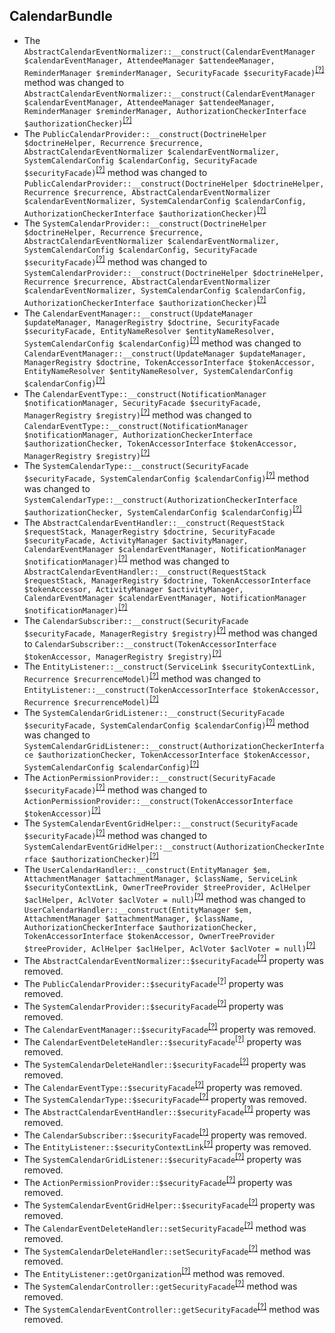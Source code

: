 CalendarBundle
--------------
* The `AbstractCalendarEventNormalizer::__construct(CalendarEventManager $calendarEventManager, AttendeeManager $attendeeManager, ReminderManager $reminderManager, SecurityFacade $securityFacade)`<sup>[[?]](https://github.com/oroinc/OroCalendarBundle/tree/2.2.0/Provider/AbstractCalendarEventNormalizer.php#L58 "Oro\Bundle\CalendarBundle\Provider\AbstractCalendarEventNormalizer")</sup> method was changed to `AbstractCalendarEventNormalizer::__construct(CalendarEventManager $calendarEventManager, AttendeeManager $attendeeManager, ReminderManager $reminderManager, AuthorizationCheckerInterface $authorizationChecker)`<sup>[[?]](https://github.com/oroinc/OroCalendarBundle/tree/2.3.0/Provider/AbstractCalendarEventNormalizer.php#L59 "Oro\Bundle\CalendarBundle\Provider\AbstractCalendarEventNormalizer")</sup>
* The `PublicCalendarProvider::__construct(DoctrineHelper $doctrineHelper, Recurrence $recurrence, AbstractCalendarEventNormalizer $calendarEventNormalizer, SystemCalendarConfig $calendarConfig, SecurityFacade $securityFacade)`<sup>[[?]](https://github.com/oroinc/OroCalendarBundle/tree/2.2.0/Provider/PublicCalendarProvider.php#L33 "Oro\Bundle\CalendarBundle\Provider\PublicCalendarProvider")</sup> method was changed to `PublicCalendarProvider::__construct(DoctrineHelper $doctrineHelper, Recurrence $recurrence, AbstractCalendarEventNormalizer $calendarEventNormalizer, SystemCalendarConfig $calendarConfig, AuthorizationCheckerInterface $authorizationChecker)`<sup>[[?]](https://github.com/oroinc/OroCalendarBundle/tree/2.3.0/Provider/PublicCalendarProvider.php#L34 "Oro\Bundle\CalendarBundle\Provider\PublicCalendarProvider")</sup>
* The `SystemCalendarProvider::__construct(DoctrineHelper $doctrineHelper, Recurrence $recurrence, AbstractCalendarEventNormalizer $calendarEventNormalizer, SystemCalendarConfig $calendarConfig, SecurityFacade $securityFacade)`<sup>[[?]](https://github.com/oroinc/OroCalendarBundle/tree/2.2.0/Provider/SystemCalendarProvider.php#L33 "Oro\Bundle\CalendarBundle\Provider\SystemCalendarProvider")</sup> method was changed to `SystemCalendarProvider::__construct(DoctrineHelper $doctrineHelper, Recurrence $recurrence, AbstractCalendarEventNormalizer $calendarEventNormalizer, SystemCalendarConfig $calendarConfig, AuthorizationCheckerInterface $authorizationChecker)`<sup>[[?]](https://github.com/oroinc/OroCalendarBundle/tree/2.3.0/Provider/SystemCalendarProvider.php#L34 "Oro\Bundle\CalendarBundle\Provider\SystemCalendarProvider")</sup>
* The `CalendarEventManager::__construct(UpdateManager $updateManager, ManagerRegistry $doctrine, SecurityFacade $securityFacade, EntityNameResolver $entityNameResolver, SystemCalendarConfig $calendarConfig)`<sup>[[?]](https://github.com/oroinc/OroCalendarBundle/tree/2.2.0/Manager/CalendarEventManager.php#L47 "Oro\Bundle\CalendarBundle\Manager\CalendarEventManager")</sup> method was changed to `CalendarEventManager::__construct(UpdateManager $updateManager, ManagerRegistry $doctrine, TokenAccessorInterface $tokenAccessor, EntityNameResolver $entityNameResolver, SystemCalendarConfig $calendarConfig)`<sup>[[?]](https://github.com/oroinc/OroCalendarBundle/tree/2.3.0/Manager/CalendarEventManager.php#L47 "Oro\Bundle\CalendarBundle\Manager\CalendarEventManager")</sup>
* The `CalendarEventType::__construct(NotificationManager $notificationManager, SecurityFacade $securityFacade, ManagerRegistry $registry)`<sup>[[?]](https://github.com/oroinc/OroCalendarBundle/tree/2.2.0/Form/Type/CalendarEventType.php#L43 "Oro\Bundle\CalendarBundle\Form\Type\CalendarEventType")</sup> method was changed to `CalendarEventType::__construct(NotificationManager $notificationManager, AuthorizationCheckerInterface $authorizationChecker, TokenAccessorInterface $tokenAccessor, ManagerRegistry $registry)`<sup>[[?]](https://github.com/oroinc/OroCalendarBundle/tree/2.3.0/Form/Type/CalendarEventType.php#L42 "Oro\Bundle\CalendarBundle\Form\Type\CalendarEventType")</sup>
* The `SystemCalendarType::__construct(SecurityFacade $securityFacade, SystemCalendarConfig $calendarConfig)`<sup>[[?]](https://github.com/oroinc/OroCalendarBundle/tree/2.2.0/Form/Type/SystemCalendarType.php#L27 "Oro\Bundle\CalendarBundle\Form\Type\SystemCalendarType")</sup> method was changed to `SystemCalendarType::__construct(AuthorizationCheckerInterface $authorizationChecker, SystemCalendarConfig $calendarConfig)`<sup>[[?]](https://github.com/oroinc/OroCalendarBundle/tree/2.3.0/Form/Type/SystemCalendarType.php#L27 "Oro\Bundle\CalendarBundle\Form\Type\SystemCalendarType")</sup>
* The `AbstractCalendarEventHandler::__construct(RequestStack $requestStack, ManagerRegistry $doctrine, SecurityFacade $securityFacade, ActivityManager $activityManager, CalendarEventManager $calendarEventManager, NotificationManager $notificationManager)`<sup>[[?]](https://github.com/oroinc/OroCalendarBundle/tree/2.2.0/Form/Handler/AbstractCalendarEventHandler.php#L46 "Oro\Bundle\CalendarBundle\Form\Handler\AbstractCalendarEventHandler")</sup> method was changed to `AbstractCalendarEventHandler::__construct(RequestStack $requestStack, ManagerRegistry $doctrine, TokenAccessorInterface $tokenAccessor, ActivityManager $activityManager, CalendarEventManager $calendarEventManager, NotificationManager $notificationManager)`<sup>[[?]](https://github.com/oroinc/OroCalendarBundle/tree/2.3.0/Form/Handler/AbstractCalendarEventHandler.php#L46 "Oro\Bundle\CalendarBundle\Form\Handler\AbstractCalendarEventHandler")</sup>
* The `CalendarSubscriber::__construct(SecurityFacade $securityFacade, ManagerRegistry $registry)`<sup>[[?]](https://github.com/oroinc/OroCalendarBundle/tree/2.2.0/Form/EventListener/CalendarSubscriber.php#L27 "Oro\Bundle\CalendarBundle\Form\EventListener\CalendarSubscriber")</sup> method was changed to `CalendarSubscriber::__construct(TokenAccessorInterface $tokenAccessor, ManagerRegistry $registry)`<sup>[[?]](https://github.com/oroinc/OroCalendarBundle/tree/2.3.0/Form/EventListener/CalendarSubscriber.php#L27 "Oro\Bundle\CalendarBundle\Form\EventListener\CalendarSubscriber")</sup>
* The `EntityListener::__construct(ServiceLink $securityContextLink, Recurrence $recurrenceModel)`<sup>[[?]](https://github.com/oroinc/OroCalendarBundle/tree/2.2.0/EventListener/EntityListener.php#L45 "Oro\Bundle\CalendarBundle\EventListener\EntityListener")</sup> method was changed to `EntityListener::__construct(TokenAccessorInterface $tokenAccessor, Recurrence $recurrenceModel)`<sup>[[?]](https://github.com/oroinc/OroCalendarBundle/tree/2.3.0/EventListener/EntityListener.php#L42 "Oro\Bundle\CalendarBundle\EventListener\EntityListener")</sup>
* The `SystemCalendarGridListener::__construct(SecurityFacade $securityFacade, SystemCalendarConfig $calendarConfig)`<sup>[[?]](https://github.com/oroinc/OroCalendarBundle/tree/2.2.0/EventListener/Datagrid/SystemCalendarGridListener.php#L25 "Oro\Bundle\CalendarBundle\EventListener\Datagrid\SystemCalendarGridListener")</sup> method was changed to `SystemCalendarGridListener::__construct(AuthorizationCheckerInterface $authorizationChecker, TokenAccessorInterface $tokenAccessor, SystemCalendarConfig $calendarConfig)`<sup>[[?]](https://github.com/oroinc/OroCalendarBundle/tree/2.3.0/EventListener/Datagrid/SystemCalendarGridListener.php#L31 "Oro\Bundle\CalendarBundle\EventListener\Datagrid\SystemCalendarGridListener")</sup>
* The `ActionPermissionProvider::__construct(SecurityFacade $securityFacade)`<sup>[[?]](https://github.com/oroinc/OroCalendarBundle/tree/2.2.0/Datagrid/ActionPermissionProvider.php#L18 "Oro\Bundle\CalendarBundle\Datagrid\ActionPermissionProvider")</sup> method was changed to `ActionPermissionProvider::__construct(TokenAccessorInterface $tokenAccessor)`<sup>[[?]](https://github.com/oroinc/OroCalendarBundle/tree/2.3.0/Datagrid/ActionPermissionProvider.php#L18 "Oro\Bundle\CalendarBundle\Datagrid\ActionPermissionProvider")</sup>
* The `SystemCalendarEventGridHelper::__construct(SecurityFacade $securityFacade)`<sup>[[?]](https://github.com/oroinc/OroCalendarBundle/tree/2.2.0/Datagrid/SystemCalendarEventGridHelper.php#L16 "Oro\Bundle\CalendarBundle\Datagrid\SystemCalendarEventGridHelper")</sup> method was changed to `SystemCalendarEventGridHelper::__construct(AuthorizationCheckerInterface $authorizationChecker)`<sup>[[?]](https://github.com/oroinc/OroCalendarBundle/tree/2.3.0/Datagrid/SystemCalendarEventGridHelper.php#L17 "Oro\Bundle\CalendarBundle\Datagrid\SystemCalendarEventGridHelper")</sup>
* The `UserCalendarHandler::__construct(EntityManager $em, AttachmentManager $attachmentManager, $className, ServiceLink $securityContextLink, OwnerTreeProvider $treeProvider, AclHelper $aclHelper, AclVoter $aclVoter = null)`<sup>[[?]](https://github.com/oroinc/OroCalendarBundle/tree/2.2.0/Autocomplete/UserCalendarHandler.php#L31 "Oro\Bundle\CalendarBundle\Autocomplete\UserCalendarHandler")</sup> method was changed to `UserCalendarHandler::__construct(EntityManager $em, AttachmentManager $attachmentManager, $className, AuthorizationCheckerInterface $authorizationChecker, TokenAccessorInterface $tokenAccessor, OwnerTreeProvider $treeProvider, AclHelper $aclHelper, AclVoter $aclVoter = null)`<sup>[[?]](https://github.com/oroinc/OroCalendarBundle/tree/2.3.0/Autocomplete/UserCalendarHandler.php#L34 "Oro\Bundle\CalendarBundle\Autocomplete\UserCalendarHandler")</sup>
* The `AbstractCalendarEventNormalizer::$securityFacade`<sup>[[?]](https://github.com/oroinc/OroCalendarBundle/tree/2.2.0/Provider/AbstractCalendarEventNormalizer.php#L35 "Oro\Bundle\CalendarBundle\Provider\AbstractCalendarEventNormalizer::$securityFacade")</sup> property was removed.
* The `PublicCalendarProvider::$securityFacade`<sup>[[?]](https://github.com/oroinc/OroCalendarBundle/tree/2.2.0/Provider/PublicCalendarProvider.php#L24 "Oro\Bundle\CalendarBundle\Provider\PublicCalendarProvider::$securityFacade")</sup> property was removed.
* The `SystemCalendarProvider::$securityFacade`<sup>[[?]](https://github.com/oroinc/OroCalendarBundle/tree/2.2.0/Provider/SystemCalendarProvider.php#L24 "Oro\Bundle\CalendarBundle\Provider\SystemCalendarProvider::$securityFacade")</sup> property was removed.
* The `CalendarEventManager::$securityFacade`<sup>[[?]](https://github.com/oroinc/OroCalendarBundle/tree/2.2.0/Manager/CalendarEventManager.php#L32 "Oro\Bundle\CalendarBundle\Manager\CalendarEventManager::$securityFacade")</sup> property was removed.
* The `CalendarEventDeleteHandler::$securityFacade`<sup>[[?]](https://github.com/oroinc/OroCalendarBundle/tree/2.2.0/Handler/CalendarEventDeleteHandler.php#L29 "Oro\Bundle\CalendarBundle\Handler\CalendarEventDeleteHandler::$securityFacade")</sup> property was removed.
* The `SystemCalendarDeleteHandler::$securityFacade`<sup>[[?]](https://github.com/oroinc/OroCalendarBundle/tree/2.2.0/Handler/SystemCalendarDeleteHandler.php#L18 "Oro\Bundle\CalendarBundle\Handler\SystemCalendarDeleteHandler::$securityFacade")</sup> property was removed.
* The `CalendarEventType::$securityFacade`<sup>[[?]](https://github.com/oroinc/OroCalendarBundle/tree/2.2.0/Form/Type/CalendarEventType.php#L31 "Oro\Bundle\CalendarBundle\Form\Type\CalendarEventType::$securityFacade")</sup> property was removed.
* The `SystemCalendarType::$securityFacade`<sup>[[?]](https://github.com/oroinc/OroCalendarBundle/tree/2.2.0/Form/Type/SystemCalendarType.php#L18 "Oro\Bundle\CalendarBundle\Form\Type\SystemCalendarType::$securityFacade")</sup> property was removed.
* The `AbstractCalendarEventHandler::$securityFacade`<sup>[[?]](https://github.com/oroinc/OroCalendarBundle/tree/2.2.0/Form/Handler/AbstractCalendarEventHandler.php#L30 "Oro\Bundle\CalendarBundle\Form\Handler\AbstractCalendarEventHandler::$securityFacade")</sup> property was removed.
* The `CalendarSubscriber::$securityFacade`<sup>[[?]](https://github.com/oroinc/OroCalendarBundle/tree/2.2.0/Form/EventListener/CalendarSubscriber.php#L18 "Oro\Bundle\CalendarBundle\Form\EventListener\CalendarSubscriber::$securityFacade")</sup> property was removed.
* The `EntityListener::$securityContextLink`<sup>[[?]](https://github.com/oroinc/OroCalendarBundle/tree/2.2.0/EventListener/EntityListener.php#L30 "Oro\Bundle\CalendarBundle\EventListener\EntityListener::$securityContextLink")</sup> property was removed.
* The `SystemCalendarGridListener::$securityFacade`<sup>[[?]](https://github.com/oroinc/OroCalendarBundle/tree/2.2.0/EventListener/Datagrid/SystemCalendarGridListener.php#L16 "Oro\Bundle\CalendarBundle\EventListener\Datagrid\SystemCalendarGridListener::$securityFacade")</sup> property was removed.
* The `ActionPermissionProvider::$securityFacade`<sup>[[?]](https://github.com/oroinc/OroCalendarBundle/tree/2.2.0/Datagrid/ActionPermissionProvider.php#L13 "Oro\Bundle\CalendarBundle\Datagrid\ActionPermissionProvider::$securityFacade")</sup> property was removed.
* The `SystemCalendarEventGridHelper::$securityFacade`<sup>[[?]](https://github.com/oroinc/OroCalendarBundle/tree/2.2.0/Datagrid/SystemCalendarEventGridHelper.php#L11 "Oro\Bundle\CalendarBundle\Datagrid\SystemCalendarEventGridHelper::$securityFacade")</sup> property was removed.
* The `CalendarEventDeleteHandler::setSecurityFacade`<sup>[[?]](https://github.com/oroinc/OroCalendarBundle/tree/2.2.0/Handler/CalendarEventDeleteHandler.php#L78 "Oro\Bundle\CalendarBundle\Handler\CalendarEventDeleteHandler::setSecurityFacade")</sup> method was removed.
* The `SystemCalendarDeleteHandler::setSecurityFacade`<sup>[[?]](https://github.com/oroinc/OroCalendarBundle/tree/2.2.0/Handler/SystemCalendarDeleteHandler.php#L31 "Oro\Bundle\CalendarBundle\Handler\SystemCalendarDeleteHandler::setSecurityFacade")</sup> method was removed.
* The `EntityListener::getOrganization`<sup>[[?]](https://github.com/oroinc/OroCalendarBundle/tree/2.2.0/EventListener/EntityListener.php#L139 "Oro\Bundle\CalendarBundle\EventListener\EntityListener::getOrganization")</sup> method was removed.
* The `SystemCalendarController::getSecurityFacade`<sup>[[?]](https://github.com/oroinc/OroCalendarBundle/tree/2.2.0/Controller/SystemCalendarController.php#L180 "Oro\Bundle\CalendarBundle\Controller\SystemCalendarController::getSecurityFacade")</sup> method was removed.
* The `SystemCalendarEventController::getSecurityFacade`<sup>[[?]](https://github.com/oroinc/OroCalendarBundle/tree/2.2.0/Controller/SystemCalendarEventController.php#L173 "Oro\Bundle\CalendarBundle\Controller\SystemCalendarEventController::getSecurityFacade")</sup> method was removed.

